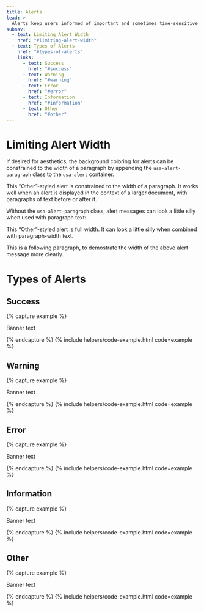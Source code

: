 ```yaml
---
title: Alerts
lead: >
  Alerts keep users informed of important and sometimes time-sensitive changes.
subnav:
  - text: Limiting Alert Width
    href: "#limiting-alert-width"
  - text: Types of Alerts
    href: "#types-of-alerts"
    links:
      - text: Success
        href: "#success"
      - text: Warning
        href: "#warning"
      - text: Error
        href: "#error"
      - text: Information
        href: "#information"
      - text: Other
        href: "#other"
---
```


# Limiting Alert Width

If desired for aesthetics, the background coloring for alerts can be constrained to the width of a paragraph by appending the `usa-alert-paragraph` class to the `usa-alert` container.

<div class="usa-alert usa-alert-paragraph">
  <div class="usa-alert-body">
    <p>This “Other”-styled alert is constrained to the width of a paragraph. It works well when an alert is displayed in the context of a larger document, with paragraphs of text before or after it.</p>
  </div>
</div>

Without the `usa-alert-paragraph` class, alert messages can look a little silly when used with paragraph text:

<div class="usa-alert">
  <div class="usa-alert-body">
    <p>This “Other”-styled alert is full width. It can look a little silly when combined with paragraph-width text.</p>
  </div>
</div>

This is a following paragraph, to demostrate the width of the above alert message more clearly.

# Types of Alerts

## Success

{% capture example %}
<div class="usa-alert usa-alert-success">
  <div class="usa-alert-body">
    <p class="usa-alert-text">Banner text</p>
  </div>
</div>
{% endcapture %}
{% include helpers/code-example.html code=example %}

## Warning

{% capture example %}
<div class="usa-alert usa-alert-warning">
  <div class="usa-alert-body">
    <p class="usa-alert-text">Banner text</p>
  </div>
</div>
{% endcapture %}
{% include helpers/code-example.html code=example %}

## Error

{% capture example %}
<div class="usa-alert usa-alert-error">
  <div class="usa-alert-body">
    <p class="usa-alert-text">Banner text</p>
  </div>
</div>
{% endcapture %}
{% include helpers/code-example.html code=example %}

## Information

{% capture example %}
<div class="usa-alert usa-alert-info">
  <div class="usa-alert-body">
    <p class="usa-alert-text">Banner text</p>
  </div>
</div>
{% endcapture %}
{% include helpers/code-example.html code=example %}

## Other

{% capture example %}
<div class="usa-alert">
  <div class="usa-alert-body">
    <p class="usa-alert-text">Banner text</p>
  </div>
</div>
{% endcapture %}
{% include helpers/code-example.html code=example %}
